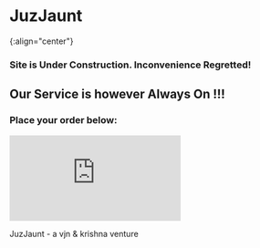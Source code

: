 ---
---

# JuzJaunt
{:align="center"}

### Site is Under Construction. Inconvenience Regretted!
## Our Service is however Always On !!!
### Place your order below:

<iframe src="https://docs.google.com/forms/d/e/1FAIpQLSd0KZwsjNSRv1CFL8rei-JA2zYYe4rISutTM0rxkXs7VQPZDA/viewform?embedded=true" frameborder="0" marginheight="0" marginwidth="0">Loading...</iframe>

JuzJaunt - a vjn & krishna venture
